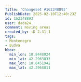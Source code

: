 ```yaml
---
Title: 'Changeset #162348893'
PublishDate: 2025-02-10T12:40:23Z
id: 162348893
user: dada24
comment: moving areas
created_by: iD 2.31.1
tags:
- Montenegro
- Budva
bbox:
  min_lon: 18.8448024
  min_lat: 42.2963833
  max_lon: 18.8451942
  max_lat: 42.2968811

---
```

